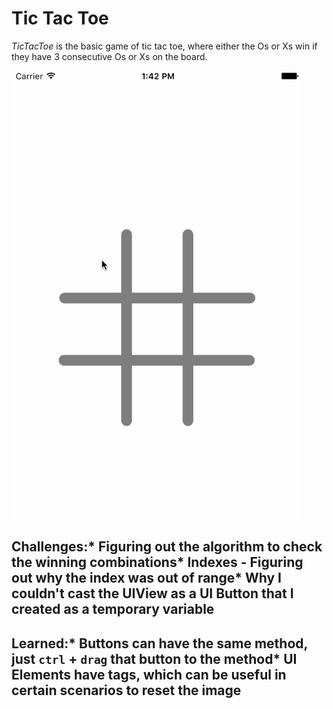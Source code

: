 # Tic Tac Toe

_TicTacToe_ is the basic game of tic tac toe, where either the Os or Xs win if they have 3 consecutive Os or Xs on the board.

![image](tictactoe.gif)

## Challenges:* Figuring out the algorithm to check the winning combinations* Indexes - Figuring out why the index was out of range* Why I couldn't cast the UIView as a UI Button that I created as a temporary variable

## Learned:* Buttons can have the same method, just `ctrl` + `drag` that button to the method* UI Elements have tags, which can be useful in certain scenarios to reset the image
